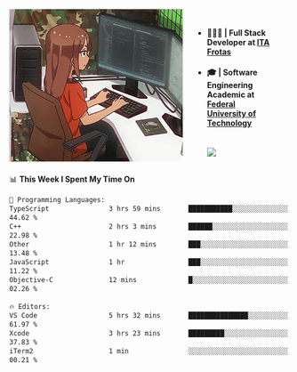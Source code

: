 
<body >
  <div style="display: flex; width: auto; margin-right: 30px ">
    <img align="right" width="312" height="274" style="padding-right:20px; " src="assets/umiko.gif" alt="Computer man" />
    <ul style="flex: 1;">
      <li><h4>🧑🏽‍💻 | Full Stack Developer at <a href="https://itafrotas.com//">ITA Frotas</a></h4></li>
      <li><h4>🎓 | Software Engineering Academic at <a href="http://www.utfpr.edu.br/">Federal University of Technology</a></h4></li>
      <br/>
      <a href="https://skillicons.dev">
        <img src="https://skillicons.dev/icons?i=ts,react,nodejs,go,swift,js,adonis,postgres,c,heroku,gradle,firebase,flutter,docker,aws,java,redis,kubernetes&theme=light&&perline=6 " />
      </a>
    </ul>  
    <br/>
  </div>
</body>


<!--START_SECTION:waka-->
📊 **This Week I Spent My Time On** 

```text
💬 Programming Languages: 
TypeScript               3 hrs 59 mins       ███████████░░░░░░░░░░░░░░   44.62 % 
C++                      2 hrs 3 mins        ██████░░░░░░░░░░░░░░░░░░░   22.98 % 
Other                    1 hr 12 mins        ███░░░░░░░░░░░░░░░░░░░░░░   13.48 % 
JavaScript               1 hr                ███░░░░░░░░░░░░░░░░░░░░░░   11.22 % 
Objective-C              12 mins             █░░░░░░░░░░░░░░░░░░░░░░░░   02.26 % 

🔥 Editors: 
VS Code                  5 hrs 32 mins       ███████████████░░░░░░░░░░   61.97 % 
Xcode                    3 hrs 23 mins       █████████░░░░░░░░░░░░░░░░   37.83 % 
iTerm2                   1 min               ░░░░░░░░░░░░░░░░░░░░░░░░░   00.21 % 
```


<!--END_SECTION:waka-->

<!--
**danielr0d/danielr0d** is a ✨ _special_ ✨ repository because its `README.md` (this file) appears on your GitHub profile.

Here are some ideas to get you started:

- 🔭 I’m currently working on ...
- 🌱 I’m currently learning ...
- 👯 I’m looking to collaborate on ...
- 🤔 I’m looking for help with ...
- 💬 Ask me about ...
- 📫 How to reach me: ...
- 😄 Pronouns: ...
- ⚡ Fun fact: ...
-->
